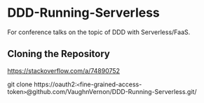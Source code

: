 # DDD-Running-Serverless
For conference talks on the topic of DDD with Serverless/FaaS.

## Cloning the Repository

https://stackoverflow.com/a/74890752

git clone https://oauth2:`<`fine-grained-access-token`>`@github.com/VaughnVernon/DDD-Running-Serverless.git/
